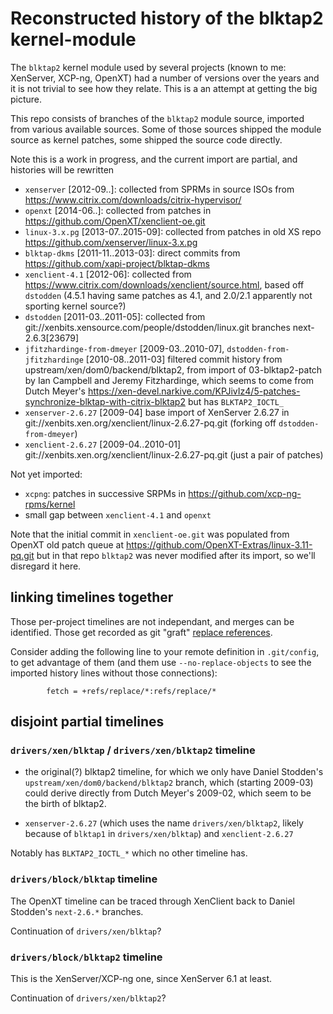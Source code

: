 # Reconstructed history of the blktap2 kernel-module

The `blktap2` kernel module used by several projects (known to me:
XenServer, XCP-ng, OpenXT) had a number of versions over the years and
it is not trivial to see how they relate.  This is a an attempt at
getting the big picture.

This repo consists of branches of the `blktap2` module source,
imported from various available sources.  Some of those sources
shipped the module source as kernel patches, some shipped the source
code directly.

Note this is a work in progress, and the current import are partial,
and histories will be rewritten

* `xenserver` [2012-09..]: collected from SPRMs in source ISOs from
  https://www.citrix.com/downloads/citrix-hypervisor/
* `openxt` [2014-06..]: collected from patches in
  https://github.com/OpenXT/xenclient-oe.git
* `linux-3.x.pg` [2013-07..2015-09]: collected from patches in old XS repo
  https://github.com/xenserver/linux-3.x.pg
* `blktap-dkms` [2011-11..2013-03]: direct commits from
  https://github.com/xapi-project/blktap-dkms
* `xenclient-4.1` [2012-06]: collected from
  https://www.citrix.com/downloads/xenclient/source.html, based off
  `dstodden` (4.5.1 having same patches as 4.1, and 2.0/2.1 apparently
  not sporting kernel source?)
* `dstodden` [2011-03..2011-05]: collected from
  git://xenbits.xensource.com/people/dstodden/linux.git branches
  next-2.6.3[23679]
* `jfitzhardinge-from-dmeyer` [2009-03..2010-07],
  `dstodden-from-jfitzhardinge` [2010-08..2011-03] filtered commit
  history from upstream/xen/dom0/backend/blktap2, from import of
  03-blktap2-patch by Ian Campbell and Jeremy Fitzhardinge, which
  seems to come from Dutch Meyer's
  https://xen-devel.narkive.com/KPJivIz4/5-patches-synchronize-blktap-with-citrix-blktap2
  but has `BLKTAP2_IOCTL_`
* `xenserver-2.6.27` [2009-04] base import of XenServer 2.6.27 in
  git://xenbits.xen.org/xenclient/linux-2.6.27-pq.git (forking
  off `dstodden-from-dmeyer`)
*  `xenclient-2.6.27` [2009-04..2010-01]
   git://xenbits.xen.org/xenclient/linux-2.6.27-pq.git (just a pair of
   patches)

Not yet imported:
* `xcpng`: patches in successive SRPMs in
  https://github.com/xcp-ng-rpms/kernel
* small gap between `xenclient-4.1` and `openxt`

Note that the initial commit in `xenclient-oe.git` was populated from
OpenXT old patch queue at
https://github.com/OpenXT-Extras/linux-3.11-pq.git but in that repo
`blktap2` was never modified after its import, so we'll disregard it
here.

## linking timelines together

Those per-project timelines are not independant, and merges can be
identified.  Those get recorded as git "graft" [replace
references](https://git-scm.com/docs/git-replace).

Consider adding the following line to your remote definition in
`.git/config`, to get advantage of them (and them use
`--no-replace-objects` to see the imported history lines without those
connections):

```
        fetch = +refs/replace/*:refs/replace/*
```

## disjoint partial timelines

### `drivers/xen/blktap` / `drivers/xen/blktap2` timeline

* the original(?) blktap2 timeline, for which we only have Daniel
Stodden's `upstream/xen/dom0/backend/blktap2` branch, which (starting
2009-03) could derive directly from Dutch Meyer's 2009-02, which seem
to be the birth of blktap2.

* `xenserver-2.6.27` (which uses the name `drivers/xen/blktap2`,
  likely because of `blktap1` in `drivers/xen/blktap`) and
  `xenclient-2.6.27`

Notably has `BLKTAP2_IOCTL_*` which no other timeline has.

### `drivers/block/blktap` timeline

The OpenXT timeline can be traced through XenClient back to Daniel
Stodden's `next-2.6.*` branches.

Continuation of `drivers/xen/blktap`?

### `drivers/block/blktap2` timeline

This is the XenServer/XCP-ng one, since XenServer 6.1 at least.

Continuation of `drivers/xen/blktap2`?
